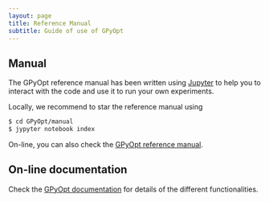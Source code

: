 ```yaml
---
layout: page
title: Reference Manual
subtitle: Guide of use of GPyOpt
---
```


## Manual

The GPyOpt reference manual has been written using [Jupyter](http://jupyter.org/) to help you to interact with the code and use it to run your own experiments. 

Locally, we recommend to star the reference manual using

```bash
$ cd GPyOpt/manual
$ jypyter notebook index
```

On-line, you can also check the [GPyOpt reference manual](http://nbviewer.jupyter.org/github/SheffieldML/GPyOpt/blob/devel/manual/index.ipynb).


## On-line documentation

Check the [GPyOpt documentation](http://pythonhosted.org/GPyOpt/) for details of the different functionalities.
